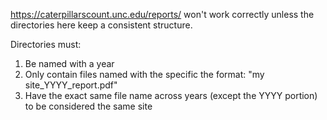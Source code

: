 https://caterpillarscount.unc.edu/reports/ won't work correctly unless the directories here keep a consistent structure.

Directories must:
1) Be named with a year
2) Only contain files named with the specific the format: "my site_YYYY_report.pdf"
3) Have the exact same file name across years (except the YYYY portion) to be considered the same site

